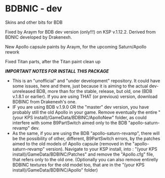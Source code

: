 # BDBNIC - dev 
Skins and other bits for BDB 

Fixed by Araym for BDB dev version (only!!!) on KSP v.1.12.2. Derived from BDNIC developed by Drakenexh.

New Apollo capsule paints by Araym, for the upcoming Saturn/Apollo rework

Fixed Titan parts, after the Titan paint clean up

***IMPORTANT NOTES FOR INSTALL THIS PACKAGE***
- This is an "unofficial" and "under development" repository. It could have some issues, here and there, just because it is aiming to the actual dev-unreleased BDB, more than for the stable, release, but old, one (BDB v.1.8.1 or earlier). If you are using THAT (or previous) version, download BDBINC from Drakenexh's one.
- IF you are using BDB v.1.9.0 OR the "master" dev version, you have probably still the old Apollo in your game. Remove eventually the entire "(your KPS install)/GameData/BDBINC/ApolloNew" folder, as could interfere with some B9PartSwitch aimed only to the BDB "apollo-saturn-revamp" dev.
- As the same, if you are using the BDB "apollo-saturn-revamp", there will be the possibility of other, different, B9PartSwitch errors, by the patches aimed to the old models of Apollo capsule (removed in the "apollo-saturn-revamp" version). Navigate to your KSP install, into : "(your KPS install)/GameData/BDBINC/Patches" and remove the "Apollo.cfg" file, that refers only to the old one. (Optionally you can also remove entirelly BDBINC textures for the old model too, that are in the "(your KPS install)/GameData/BDBINC/Apollo" folder)
